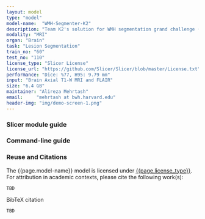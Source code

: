 ```yaml
---
layout: model
type: "model"
model-name:  "WMH-Segmenter-K2"
description: "Team K2's solution for WMH segmentation grand challenge (http://wmh.isi.uu.nl/) at MICCAI 2017."
modality: "MRI"
organ: "Brain"
task: "Lesion Segmentation"
train_no: "60"
test_no: "110"
license_type: "Slicer License"
license_url: "https://github.com/Slicer/Slicer/blob/master/License.txt"
performance: "Dice: %77, H95: 9.79 mm"
input: "Brain Axial T1-W MRI and FLAIR"
size: "6.4 GB"
maintainer: "Alireza Mehrtash"
email:     "mehrtash at bwh.harvard.edu"
header-img: "img/demo-screen-1.png"
---
```

### Slicer module guide

### Command-line guide

<!--### Related blog posts-->

### Reuse and Citations
The {{page.model-name}} model is licensed under [{{page.license_type}}]({{page.license_url}}).<br>
For attribution in academic contexts, please cite the following work(s):

```
TBD
```
BibTeX citation

```
TBD
```
